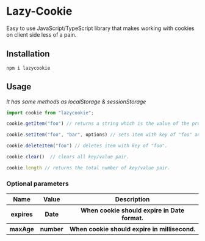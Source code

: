 # Lazy-Cookie
Easy to use JavaScript/TypeScript library that makes working with cookies on client side less of a pain.


## Installation

```
npm i lazycookie
```


## Usage
<p> <i>It has same methods as localStorage & sessionStorage</i> </p>

```js
import cookie from "lazycookie";

cookie.getItem("foo") // returns a string which is the value of the provided parameter.

cookie.setItem("foo", "bar", options) // sets item with key of "foo" and value of "bar".

cookie.deleteItem("foo") // deletes item with key of "foo".

cookie.clear()  // clears all key/value pair.

cookie.length // returns the total number of key/value pair.
```

### Optional parameters

<table>
<tbody>
<tr>
<th> Name </th>
<th> Value </th>
<th> Description </th>
</tr>
<tr>
<th> expires </th>
<th> Date </th>
<th> When cookie should expire in Date format. </th>
</tr>
<tr>
<th> maxAge </th>
<th> number </th>
<th> When cookie should expire in millisecond. </th>
</tr>
</tbody>
</table>
